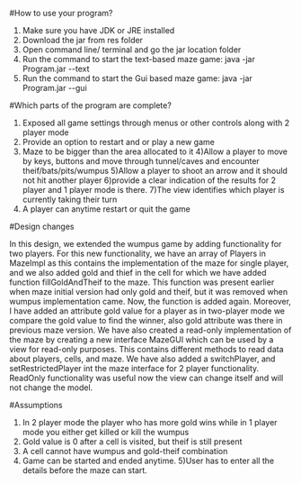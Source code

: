 #How to use your program?
1) Make sure you have JDK or JRE installed 
2)  Download the jar from res folder 
3) Open command line/ terminal and go the jar location folder
4) Run the command to start the text-based maze game: java -jar Program.jar --text
5) Run the command to start the Gui based maze game:  java -jar Program.jar --gui

#Which parts of the program are complete?

1) Exposed all game settings through menus or other controls along with 2 player mode
2) Provide an option to restart and or play a new game
3) Maze to be bigger than the area allocated to it
4)Allow a player to move by keys, buttons and move through tunnel/caves and encounter theif/bats/pits/wumpus
5)Allow a player to shoot an arrow and it should not hit another player
6)provide a clear indication of the results for 2 player and 1 player mode is there.
7)The view identifies which player is currently taking their turn
8) A player can anytime restart or quit the game

#Design changes

In this design, we extended the wumpus game by adding functionality for two players. For this new functionality, we have an array of Players in MazeImpl as this contains the implementation of the maze for single player, and we also added gold and thief in the cell for which we have added function fillGoldAndTheif to the maze. This function was present earlier when maze initial version had only gold and theif, but it was removed when wumpus implementation came. Now, the function is added again. Moreover, I have added an attribute gold value for a player as in two-player mode we compare the gold value to find the winner, also gold attribute was there in previous maze version. We have also created a read-only implementation of the maze by creating a new interface MazeGUI which can be used by a view for read-only purposes. This contains different methods to read data about players, cells, and maze. We have also added a switchPlayer, and setRestrictedPlayer int the maze interface for 2 player functionality. ReadOnly functionality was useful now the view can change itself and will not change the model.


#Assumptions

1) In 2 player mode the player who has more gold wins while in 1 player mode you either get killed or kill the wumpus
2) Gold value is 0 after a cell is visited, but theif is still present
3) A cell cannot have wumpus and gold-theif combination
4) Game can be started and ended anytime.
5)User has to enter all the details before the maze can start.
